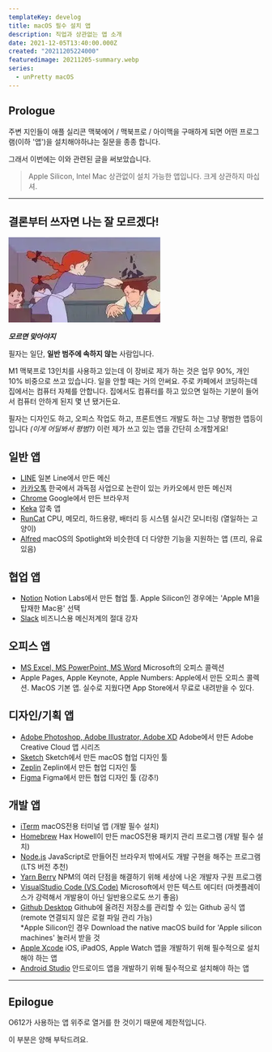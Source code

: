 ```yaml
---
templateKey: develog
title: macOS 필수 설치 앱
description: 직업과 상관없는 앱 소개
date: 2021-12-05T13:40:00.000Z
created: "20211205224000"
featuredimage: 20211205-summary.webp
series:
  - unPretty macOS
---
```

## Prologue

주변 지인들이 애플 실리콘 맥북에어 / 맥북프로 / 아이맥을 구매하게 되면 어떤 프로그램(이하 '앱')을 설치해야하냐는 질문을 종종 합니다.

그래서 이번에는 이와 관련된 글을 써보았습니다.

> Apple Silicon, Intel Mac 상관없이 설치 가능한 앱입니다. 크게 상관하지 마십셔.

- - -

## 결론부터 쓰자면 나는 잘 모르겠다!

![](20211205-hannam-attact.webp)

***모르면 맞아야지***

필자는 일단, **일반 범주에 속하지 않는** 사람입니다.

M1 맥북프로 13인치를 사용하고 있는데 이 장비로 제가 하는 것은 업무 90%, 개인 10% 비중으로 쓰고 있습니다. 일을 안할 때는 거의 안써요. 주로 카페에서 코딩하는데 집에서는 컴퓨터 자체를 안합니다. 집에서도 컴퓨터를 하고 있으면 일하는 기분이 들어서 컴퓨터 안하게 된지 몇 년 됐거든요.

필자는 디자인도 하고, 오피스 작업도 하고, 프론트엔드 개발도 하는 그냥 평범한 앱등이 입니다 *(이게 어딜봐서 평범?)* 이런 제가 쓰고 있는 앱을 간단히 소개할게요!

## 일반 앱

* [LINE](https://line.me/ko) 일본 Line에서 만든 메신
* [카카오톡](https://www.kakaocorp.com/page/service/service/KakaoTalk) 한국에서 과독점 사업으로 논란이 있는 카카오에서 만든 메신저
* [Chrome](https://www.google.co.kr/chrome) Google에서 만든 브라우저    
* [Keka](https://www.keka.io/ko) 압축 앱
* [RunCat](https://apps.apple.com/kr/app/runcat/id1429033973) CPU, 메모리, 하드용량, 배터리 등 시스템 실시간 모니터링 (열일하는 고양이)
* [Alfred](https://www.alfredapp.com) macOS의 Spotlight와 비슷한데 더 다양한 기능을 지원하는 앱 (프리, 유료 있음)

## 협업 앱

* [Notion](https://www.notion.so/ko-kr/desktop) Notion Labs에서 만든 협업 툴.
  Apple Silicon인 경우에는 'Apple M1을 탑재한 Mac용' 선택
* [Slack](https://slack.com/intl/ko-kr/downloads/mac?geocode=ko-kr) 비즈니스용 메신저계의 절대 강자

## 오피스 앱

* [MS Excel, MS PowerPoint, MS Word](https://www.microsoft.com/ko-kr/microsoft-365/mac/microsoft-365-for-mac) Microsoft의 오피스 콜렉션
* Apple Pages, Apple Keynote, Apple Numbers: Apple에서 만든 오피스 콜렉션. MacOS 기본 앱. 실수로 지웠다면 App Store에서 무료로 내려받을 수 있다.

## 디자인/기획 앱

* [Adobe Photoshop, Adobe Illustrator, Adobe XD](https://www.adobe.com/kr/creativecloud.html) Adobe에서 만든 Adobe Creative Cloud 앱 시리즈
* [Sketch](https://www.sketch.com/apps) Sketch에서 만든 macOS 협업 디자인 툴
* [Zeplin](https://support.zeplin.io/en/articles/244698-downloading-mac-and-windows-apps) Zeplin에서 만든 협업 디자인 툴
* [Figma](https://www.figma.com/downloads) Figma에서 만든 협업 디자인 툴 (강추!)

## 개발 앱

* [iTerm](https://iterm2.com) macOS전용 터미널 앱 (개발 필수 설치)
* [Homebrew](https://brew.sh/index_ko) Hax Howell이 만든 macOS전용 패키지 관리 프로그램 (개발 필수 설치)
* [Node.js](https://nodejs.org/ko/download) JavaScript로 만들어진 브라우저 밖에서도 개발 구현을 해주는 프로그램 (LTS 버전 추천)
* [Yarn Berry](https://yarnpkg.com/getting-started/install) NPM의 여러 단점을 해결하기 위해 세상에 나온 개발자 구원 프로그램
* [VisualStudio Code (VS Code)](https://code.visualstudio.com) Microsoft에서 만든 텍스트 에디터 (마켓플레이스가 강력해서 개발용이 아닌 일반용으로도 쓰기 좋음)
* [Github Desktop](https://desktop.github.com) Github에 올려진 저장소를 관리할 수 있는 Github 공식 앱 (remote 연결되지 않은 로컬 파일 관리 가능) <br/>*Apple Silicon인 경우 Download the native macOS build for 'Apple silicon machines' 눌러서 받을 것
* [Apple Xcode](https://developer.apple.com/kr/xcode) iOS, iPadOS, Apple Watch 앱을 개발하기 위해 필수적으로 설치해야 하는 앱
* [Android Studio](https://developer.android.com/studio) 안드로이드 앱을 개발하기 위해 필수적으로 설치해야 하는 앱

- - -

## Epilogue

O612가 사용하는 앱 위주로 열거를 한 것이기 때문에 제한적입니다.

이 부분은 양해 부탁드려요.